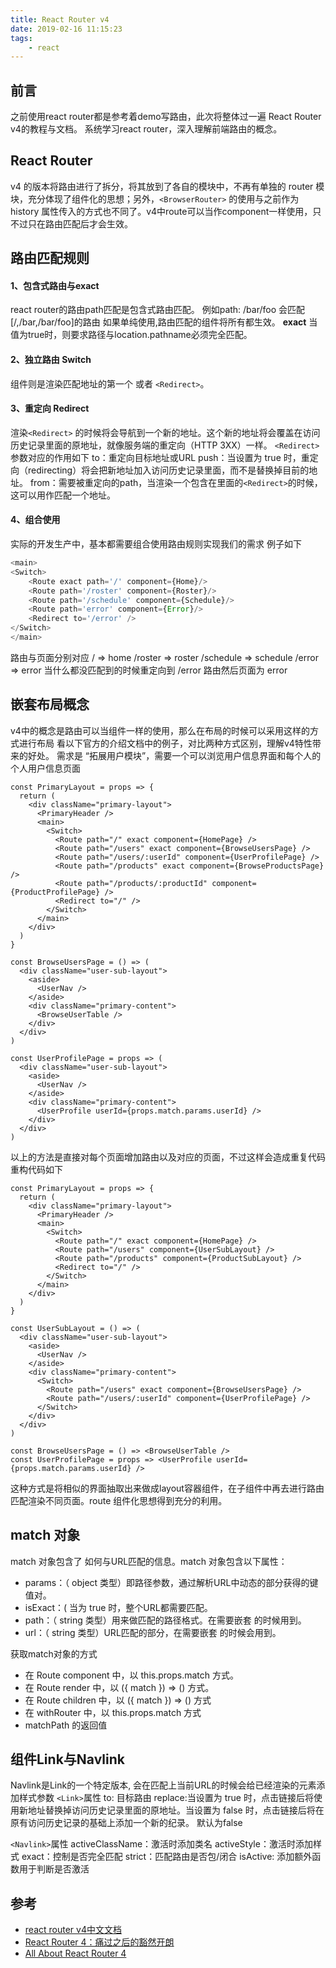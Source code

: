 ```yaml
---
title: React Router v4
date: 2019-02-16 11:15:23
tags:
    - react
---
```

## 前言
之前使用react router都是参考着demo写路由，此次将整体过一遍 React Router v4的教程与文档。
系统学习react router，深入理解前端路由的概念。

## React Router
v4 的版本将路由进行了拆分，将其放到了各自的模块中，不再有单独的 router 模块，充分体现了组件化的思想；另外，`<BrowserRouter>` 的使用与之前作为 history 属性传入的方式也不同了。v4中route可以当作component一样使用，只不过只在路由匹配后才会生效。

## 路由匹配规则
#### 1、包含式路由与exact
react router的路由path匹配是包含式路由匹配。
例如path: /bar/foo 会匹配 [/,/bar,/bar/foo]的路由
如果单纯使用<Route>,路由匹配的组件将所有都生效。 
**exact** 当值为true时，则要求路径与location.pathname必须完全匹配。

#### 2、独立路由 Switch
<Switch> 组件则是渲染匹配地址的第一个 <Route> 或者 `<Redirect>`。

#### 3、重定向 Redirect
渲染`<Redirect>` 的时候将会导航到一个新的地址。这个新的地址将会覆盖在访问历史记录里面的原地址，就像服务端的重定向（HTTP 3XX）一样。
`<Redirect>` 参数对应的作用如下
to：重定向目标地址或URL
push：当设置为 true 时，重定向（redirecting）将会把新地址加入访问历史记录里面，而不是替换掉目前的地址。
from：需要被重定向的path，当渲染一个包含在<Switch>里面的`<Redirect>`的时候，这可以用作匹配一个地址。
#### 4、组合使用
实际的开发生产中，基本都需要组合使用路由规则实现我们的需求
例子如下
```js
<main>
<Switch>
    <Route exact path='/' component={Home}/>
    <Route path='/roster' component={Roster}/>
    <Route path='/schedule' component={Schedule}/>
    <Route path='error' component={Error}/>
    <Redirect to='/error' />
</Switch>
</main>
```
路由与页面分别对应
/ => home
/roster => roster
/schedule => schedule
/error => error
当什么都没匹配到的时候重定向到 /error 路由然后页面为 error

## 嵌套布局概念
v4中的概念是路由可以当组件一样的使用，那么在布局的时候可以采用这样的方式进行布局
看以下官方的介绍文档中的例子，对比两种方式区别，理解v4特性带来的好处。
需求是 “拓展用户模块”，需要一个可以浏览用户信息界面和每个人的个人用户信息页面
```react
const PrimaryLayout = props => {
  return (
    <div className="primary-layout">
      <PrimaryHeader />
      <main>
        <Switch>
          <Route path="/" exact component={HomePage} />
          <Route path="/users" exact component={BrowseUsersPage} />
          <Route path="/users/:userId" component={UserProfilePage} />
          <Route path="/products" exact component={BrowseProductsPage} />
          <Route path="/products/:productId" component={ProductProfilePage} />
          <Redirect to="/" />
        </Switch>
      </main>
    </div>
  )
}

const BrowseUsersPage = () => (
  <div className="user-sub-layout">
    <aside>
      <UserNav />
    </aside>
    <div className="primary-content">
      <BrowseUserTable />
    </div>
  </div>
)

const UserProfilePage = props => (
  <div className="user-sub-layout">
    <aside>
      <UserNav />
    </aside>
    <div className="primary-content">
      <UserProfile userId={props.match.params.userId} />
    </div>
  </div>
)
```
以上的方法是直接对每个页面增加路由以及对应的页面，不过这样会造成重复代码
重构代码如下
```react
const PrimaryLayout = props => {
  return (
    <div className="primary-layout">
      <PrimaryHeader />
      <main>
        <Switch>
          <Route path="/" exact component={HomePage} />
          <Route path="/users" component={UserSubLayout} />
          <Route path="/products" component={ProductSubLayout} />
          <Redirect to="/" />
        </Switch>
      </main>
    </div>
  )
}

const UserSubLayout = () => (
  <div className="user-sub-layout">
    <aside>
      <UserNav />
    </aside>
    <div className="primary-content">
      <Switch>
        <Route path="/users" exact component={BrowseUsersPage} />
        <Route path="/users/:userId" component={UserProfilePage} />
      </Switch>
    </div>
  </div>
)

const BrowseUsersPage = () => <BrowseUserTable />
const UserProfilePage = props => <UserProfile userId={props.match.params.userId} />
```
这种方式是将相似的界面抽取出来做成layout容器组件，在子组件中再去进行路由匹配渲染不同页面。route 组件化思想得到充分的利用。

## match 对象
match 对象包含了 <Route path> 如何与URL匹配的信息。match 对象包含以下属性：
- params：（ object 类型）即路径参数，通过解析URL中动态的部分获得的键值对。
- isExact：( 当为 true 时，整个URL都需要匹配。
- path：（ string 类型）用来做匹配的路径格式。在需要嵌套 <Route> 的时候用到。
- url：（ string 类型）URL匹配的部分，在需要嵌套 <Link> 的时候会用到。

获取match对象的方式
- 在 Route component 中，以 this.props.match 方式。
- 在 Route render 中，以 ({ match }) => () 方式。
- 在 Route children 中，以 ({ match }) => () 方式
- 在 withRouter 中，以 this.props.match 方式
- matchPath 的返回值

## 组件Link与Navlink
Navlink是Link的一个特定版本, 会在匹配上当前URL的时候会给已经渲染的元素添加样式参数
`<Link>`属性
to: 目标路由
replace:当设置为 true 时，点击链接后将使用新地址替换掉访问历史记录里面的原地址。当设置为 false 时，点击链接后将在原有访问历史记录的基础上添加一个新的纪录。 默认为false

`<Navlink>`属性
activeClassName：激活时添加类名
activeStyle：激活时添加样式
exact：控制是否完全匹配
strict：匹配路由是否包/闭合
isActive: 添加额外函数用于判断是否激活

## 参考
- [react router v4中文文档](https://router.happyfe.com/)
- [React Router 4：痛过之后的豁然开朗](https://www.jianshu.com/p/bf6b45ce5bcc)
- [All About React Router 4](https://css-tricks.com/react-router-4/)